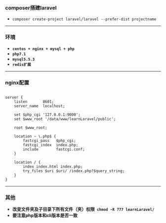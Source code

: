 ### composer搭建laravel
* `composer create-project laravel/laravel --prefer-dist projectname`

---
### 环境
* **`centos + nginx + mysql + php`**
* **`php7.1`**
* **`mysql5.5.3`**
* **`redis扩展`**

---
### nginx配置
```angular2html

server {
    listen       8601;
    server_name  localhost;

    set $php_cgi '127.0.0.1:9000';
    set $www_root '/data/www/learnLaravel/public';

    root $www_root;

    location ~ \.php$ {
        fastcgi_pass   $php_cgi;
        fastcgi_index  index.php;
        include        fastcgi.conf;
    }

    location / {
        index index.html index.php;
        try_files $uri $uri/ /index.php?$query_string;
    }
}

```
---
### 其他
* **改变文件夹及子目录下所有文件（夹）权限` chmod -R 777 learnLaravel/`**
* **要注意php版本和cli版本是否一致**
